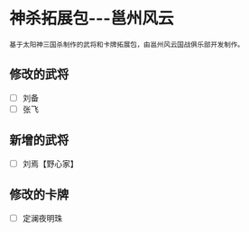 # 神杀拓展包---邕州风云
```
基于太阳神三国杀制作的武将和卡牌拓展包，由邕州风云国战俱乐部开发制作。
```
## 修改的武将
- [ ] 刘备
- [ ] 张飞

## 新增的武将
- [ ] 刘焉【野心家】

## 修改的卡牌
- [ ] 定澜夜明珠
